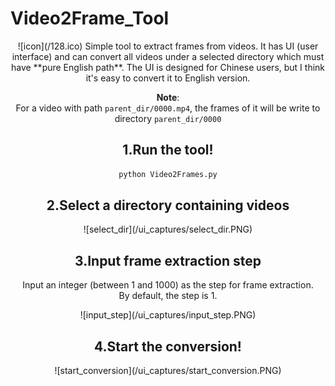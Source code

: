# Video2Frame_Tool
<div align=center>![icon](/128.ico)  
Simple tool to extract frames from videos.   
It has UI (user interface) and can convert all videos under a selected directory which must have **pure English path**.  
The UI is designed for Chinese users, but I think it's easy to convert it to English version.  
  
**Note**:  
For a video with path `parent_dir/0000.mp4`, the frames of it will be write to directory `parent_dir/0000`
  
## 1.Run the tool!
```bash
python Video2Frames.py
```  

## 2.Select a directory containing videos
<div align=center>![select_dir](/ui_captures/select_dir.PNG)

## 3.Input frame extraction step
Input an integer (between 1 and 1000) as the step for frame extraction.  
By default, the step is 1.  
<div align=center>![input_step](/ui_captures/input_step.PNG)

## 4.Start the conversion!
<div align=center>![start_conversion](/ui_captures/start_conversion.PNG)

